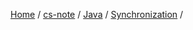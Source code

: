 [Home](https://mengxianbin.github.io) /
[cs-note](https://mengxianbin.github.io/cs-note) /
[Java](https://mengxianbin.github.io/cs-note/content/java) /
[Synchronization](https://mengxianbin.github.io/cs-note/content/java/synchronization) /

